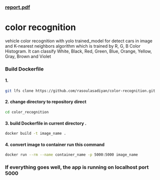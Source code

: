 ### [report.pdf](https://github.com/rasoulasadiyan/color-recognition/blob/master/static/result/report.pdf)
# color recognition

vehicle color recognition with yolo trained_model for detect cars in image and K-nearest neighbors algorithm which is trained by R, G, B Color Histogram. It can classify White, Black, Red, Green, Blue, Orange, Yellow, Gray, Brown and Violet

### Build Dockerfile

#### 1. 
```bash
git lfs clone https://github.com/rasoulasadiyan/color-recognition.git 
```
#### 2. change directory to repository direct

```bash
cd color_recognition
```
#### 3. build Dockerfile in current directory **.**

```bash
docker build -t image_name .
```
#### 4. convert image to container run this command 

```bash
docker run --rm --name container_name -p 5000:5000 image_name
```


### If everything goes well, the app is running on localhost port 5000
